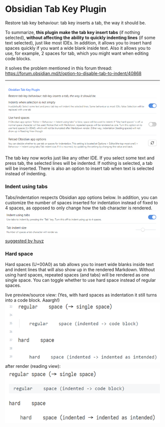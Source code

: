 # Obsidian Tab Key Plugin
Restore tab key behaviour: tab key inserts a tab, the way it should be.

To summarize, **this plugin make the tab key insert tabs** (if nothing selected), **without affecting the ability to quickly indenting lines** (if some text selected), just like most IDEs. In addition, it allows you to insert hard spaces quickly if you want a wide blank inside text. Also it allows you to use, for example, 2 spaces for tab, which you might want when editing code blocks.

it solves the problem mentioned in this forum thread: https://forum.obsidian.md/t/option-to-disable-tab-to-indent/40868

---

![](img_plugin-settings.png)\
The tab key now works just like any other IDE. If you select some text and press tab, the selected lines will be indented. If nothing is selected, a tab will be inserted. There is also an option to insert tab when text is selected instead of indenting.

### Indent using tabs
Tabs/indentation respects Obsidian app options below. In addition, you can customize the number of spaces inserted for indentation instead of fixed to 4 spaces, as opposed to only change how the tab character is rendered.
![](img_obsidian-app-settings.png)\
[suggested by huyz](https://github.com/jrymk/obsidian-tab-key/issues/1)

### Hard space
Hard spaces (U+00A0) as tab allows you to insert wide blanks inside text and indent lines that will also show up in the rendered Markdown. Without using hard spaces, repeated spaces (and tabs) will be rendered as one single space. You can toggle whether to use hard space instead of regular spaces.

live preview/source view: (Yes, with hard spaces as indentation it still turns into a code block. Aaargh!)\
![](img_hard-spaces.png)\
after render (reading view):\
![](img_hard-spaces-rendered.png)

